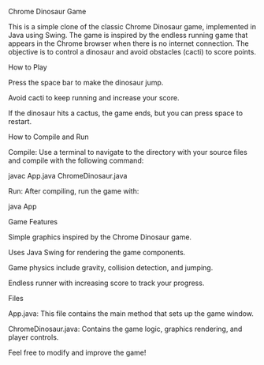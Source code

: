 Chrome Dinosaur Game

This is a simple clone of the classic Chrome Dinosaur game, implemented in Java using Swing. The game is inspired by the endless running game that appears in the Chrome browser when there is no internet connection. The objective is to control a dinosaur and avoid obstacles (cacti) to score points.

How to Play

Press the space bar to make the dinosaur jump.

Avoid cacti to keep running and increase your score.

If the dinosaur hits a cactus, the game ends, but you can press space to restart.

How to Compile and Run

Compile: Use a terminal to navigate to the directory with your source files and compile with the following command:

javac App.java ChromeDinosaur.java

Run: After compiling, run the game with:

java App

Game Features

Simple graphics inspired by the Chrome Dinosaur game.

Uses Java Swing for rendering the game components.

Game physics include gravity, collision detection, and jumping.

Endless runner with increasing score to track your progress.

Files

App.java: This file contains the main method that sets up the game window.

ChromeDinosaur.java: Contains the game logic, graphics rendering, and player controls.

Feel free to modify and improve the game!